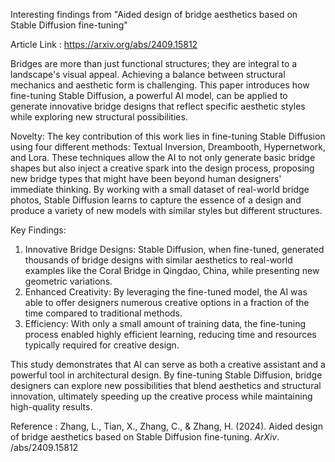 Interesting findings from "Aided design of bridge aesthetics based on Stable Diffusion fine-tuning"

Article Link : https://arxiv.org/abs/2409.15812

Bridges are more than just functional structures; they are integral to a landscape's visual appeal. Achieving a balance between structural mechanics and aesthetic form is challenging. This paper introduces how fine-tuning Stable Diffusion, a powerful AI model, can be applied to generate innovative bridge designs that reflect specific aesthetic styles while exploring new structural possibilities.

Novelty: The key contribution of this work lies in fine-tuning Stable Diffusion using four different methods: Textual Inversion, Dreambooth, Hypernetwork, and Lora. These techniques allow the AI to not only generate basic bridge shapes but also inject a creative spark into the design process, proposing new bridge types that might have been beyond human designers' immediate thinking. By working with a small dataset of real-world bridge photos, Stable Diffusion learns to capture the essence of a design and produce a variety of new models with similar styles but different structures.

Key Findings:
1) Innovative Bridge Designs: Stable Diffusion, when fine-tuned, generated thousands of bridge designs with similar aesthetics to real-world examples like the Coral Bridge in Qingdao, China, while presenting new geometric variations.
2) Enhanced Creativity: By leveraging the fine-tuned model, the AI was able to offer designers numerous creative options in a fraction of the time compared to traditional methods.
3) Efficiency: With only a small amount of training data, the fine-tuning process enabled highly efficient learning, reducing time and resources typically required for creative design.

This study demonstrates that AI can serve as both a creative assistant and a powerful tool in architectural design. By fine-tuning Stable Diffusion, bridge designers can explore new possibilities that blend aesthetics and structural innovation, ultimately speeding up the creative process while maintaining high-quality results.

Reference : Zhang, L., Tian, X., Zhang, C., & Zhang, H. (2024). Aided design of bridge aesthetics based on Stable Diffusion fine-tuning. _ArXiv_. /abs/2409.15812